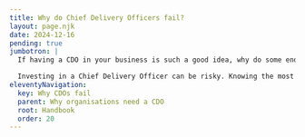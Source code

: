 ```yaml
---
title: Why do Chief Delivery Officers fail?
layout: page.njk
date: 2024-12-16
pending: true
jumbotron: |
  If having a CDO in your business is such a good idea, why do some end up failing?

  Investing in a Chief Delivery Officer can be risky. Knowing the most obvious pitfalls in advance can help you handle those upfront and create a fertile environment for success.
eleventyNavigation:
  key: Why CDOs fail
  parent: Why organisations need a CDO
  root: Handbook
  order: 20
---
```


